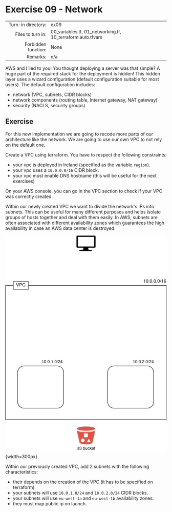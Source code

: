 # Exercise 09 - Network

|                         |                    |
| -----------------------:| ------------------ |
|   Turn-in directory:    |  ex09              |
|   Files to turn in:     |  00_variables.tf, 01_networking.tf, 10_terraform.auto.tfvars |
|   Forbidden function:   |  None              |
|   Remarks:              |  n/a               |

AWS and I lied to you! You thought deploying a server was that simple? A huge part of the required stack for the deployment is hidden! This hidden layer uses a wizard configuration (default configuration suitable for most users). The default configuration includes:
- network (VPC, subnets, CIDR blocks)
- network components (routing table, Internet gateway, NAT gateway)
- security (NACLS, security groups)

## Exercise

For this new implementation we are going to recode more parts of our architecture like the network. We are going to use our own VPC to not rely on the default one. 

Create a VPC using terraform. You have to respect the following constraints:

- your vpc is deployed in Ireland (specified as the variable `region`).
- your vpc uses a `10.0.0.0/16` CIDR block.
- your vpc must enable DNS hostname (this will be useful for the next exercises)

On your AWS console, you can go in the VPC section to check if your VPC was correctly created.

Within our newly created VPC we want to divide the network's IPs into subnets. This can be useful for many different purposes and helps isolate groups of hosts together and deal with them easily. In AWS, subnets are often associated with different availability zones which guarantees the high availability in case an AWS data center is destroyed.

![Flask API AWS infrastructure](../assets/terraform_2.png){width=300px}

Within our previously created VPC, add 2 subnets with the following characteristics:
- their depends on the creation of the VPC (it has to be specified on terraform)
- your subnets will use `10.0.1.0/24` and `10.0.2.0/24` CIDR blocks.
- your subnets will use `eu-west-1a` and `eu-west-1b` availability zones.
- they must map public ip on launch.
